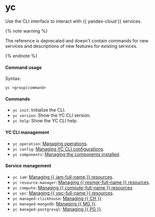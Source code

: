# yc

Use the CLI interface to interact with {{ yandex-cloud }} services.

{% note warning %}

The reference is deprecated and doesn't contain commands for new services and descriptions of new features for existing services.

{% endnote %}

#### Command usage

Syntax:

`yc <group|command>`

#### Commands

- `yc init`: Initialize the CLI.
- `yc version`: Show the YC CLI version.
- `yc help`: Show the YC CLI help.

#### YC CLI management

- `yc operation`: [Managing operations](manage-yc/operation.md).
- `yc config`: [Managing YC CLI configurations](manage-yc/config.md).
- `yc components`: [Managing the components installed](manage-yc/components.md).

#### Service management

- `yc iam`: [Managing {{ iam-full-name }} resources](manage-services/iam.md).
- `yc resource-manager`: [Managing {{ resmgr-full-name }} resources](manage-services/resource-manager.md).
- `yc compute`: [Managing {{ compute-full-name }} resources](manage-services/compute.md).
- `yc vpc`: [Managing {{ vpc-full-name }} resources](manage-services/vpc.md).
- `yc managed-clickhouse`: [Managing {{ CH }}](manage-services/managed-clickhouse.md).
- `yc managed-mongodb`: [Managing {{ MG }}](manage-services/managed-mongodb.md).
- `yc managed-postgresql`: [Managing {{ PG }}](manage-services/managed-postgresql.md).
